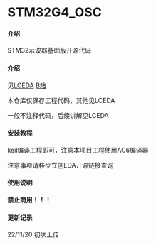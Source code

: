 # STM32G4_OSC

#### 介绍
STM32示波器基础版开源代码

#### 介绍
见[LCEDA](https://oshwhub.com/eltecz/stm32g0osc_s) [B站](https://www.bilibili.com/video/BV1SY4y177Au?)

本仓库仅保存工程代码，其他见LCEDA

一般不注释代码，后续讲解见LCEDA

#### 安装教程

keil编译工程即可，注意本项目工程使用AC6编译器

注意事项请移步立创EDA开源链接查询


#### 使用说明

 **禁止商用！！！** 

#### 更新记录

22/11/20 初次上传
